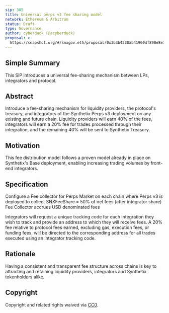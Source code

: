```yaml
---
sip: 385
title: Universal perps v3 fee sharing model
network: Ethereum & Arbitrum
status: Draft
type: Governance
author: cyberduck (@acyberduck)
proposal: >-
  https://snapshot.org/#/snxgov.eth/proposal/0x3b3b4330ab41960df890e8e3bc80d5ac69a27105ebcd4e98151e1a271423378c
---
```


## Simple Summary
This SIP introduces a universal fee-sharing mechanism between LPs, integrators and protocol.

## Abstract
Introduce a fee-sharing mechanism for liquidity providers, the protocol's treasury, and integrators of the Synthetix Perps v3 deployment on any existing and future chain. Liquidity providers will earn 40% of the fees, integrators will earn a 20% fee for trades processed through their integration, and the remaining 40% will be sent to Synthetix Treasury. 

## Motivation
This fee distribution model follows a proven model already in place on Synthetix's Base deployment, enabling increasing trading volumes by front-end integrators.

## Specification
Configure a Fee collector for Perps Market on each chain where Perps v3 is deployed to collect SNXFeeShare = 50% of net fees (after integrator share)
Fee Collector accrues USD denominated fees

Integrators will request a unique tracking code for each integration they wish to track and provide an address to which they will receive fees. A 20% fee relative to protocol fees earned, excluding gas, execution fees, or funding fees, will be directed to the corresponding address for all trades executed using an integrator tracking code.

## Rationale
Having a consistent and transparent fee structure across chains is key to attracting and retaining liquidity providers, integrators and Synthetix tokenholders alike.

## Copyright
Copyright and related rights waived via [CC0](https://creativecommons.org/publicdomain/zero/1.0/).
